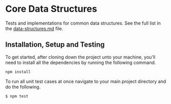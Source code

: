 # Core Data Structures

Tests and implementations for common data structures. See the full list in the [data-structures.md](data-structures.md) file.

## Installation, Setup and Testing

To get started, after cloning down the project unto your machine, you'll need to install all the dependencies by running the following command.

```
npm install
```

To run all unit test cases at once navigate to your main project directory and do the following.

```
$ npm test
```
